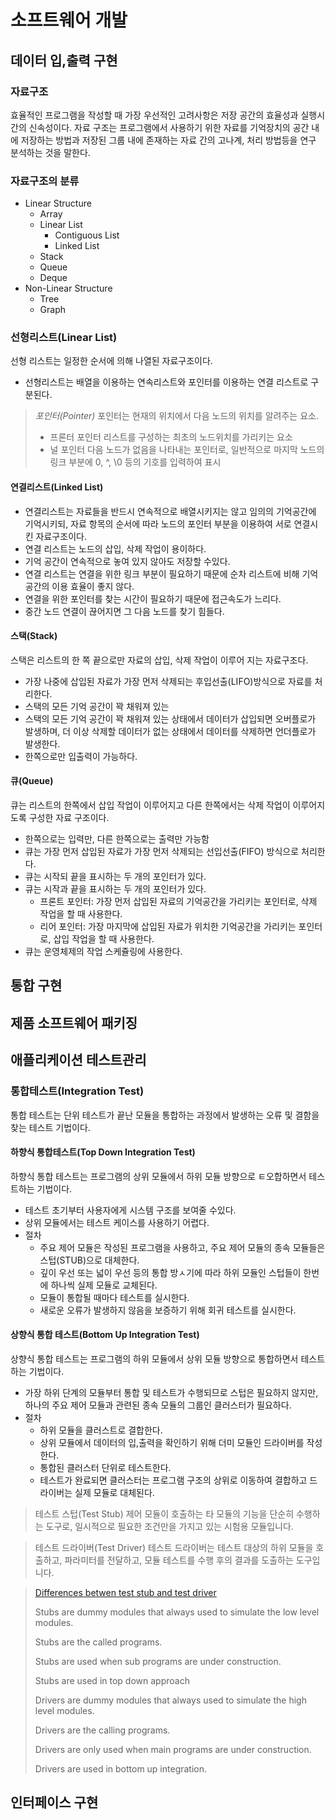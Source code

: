# 소프트웨어 개발

## 데이터 입,출력 구현

### 자료구조
효율적인 프로그램을 작성할 때 가장 우선적인 고려사항은 저장 공간의 효율성과 실행시간의 신속성이다. 자료 구조는 프로그램에서 사용하기 위한 자료를 기억장치의 공간 내에 저장하는 방법과 저장된 그룹 내에 존재하는 자료 간의 고나계, 처리 방법등을 연구 분석하는 것을 말한다.

### 자료구조의 분류

- Linear Structure
    - Array
    - Linear List
        - Contiguous List
        - Linked List
    - Stack
    - Queue
    - Deque
- Non-Linear Structure
    - Tree
    - Graph

### 선형리스트(Linear List)
선형 리스트는 일정한 순서에 의해 나열된 자료구조이다.

- 선형리스트는 배열을 이용하는 연속리스트와 포인터를 이용하는 연결 리스트로 구분된다.

> *포인터(Pointer)*
포인터는 현재의 위치에서 다음 노드의 위치를 알려주는 요소.
>- 프론터 포인터
    리스트를 구성하는 최초의 노드위치를 가리키는 요소
>- 널 포인터
    다음 노드가 없음을 나타내는 포인터로, 일반적으로 마지막 노드의 링크 부분에 0, ^, \0 등의 기호를 입력하여 표시


#### 연결리스트(Linked List)
- 연결리스트는 자료들을 반드시 연속적으로 배열시키지는 않고 임의의 기억공간에 기억시키되, 자료 항목의 순서에 따라 노드의 포인터 부분을 이용하여 서로 연결시킨 자료구조이다.
- 연결 리스트는 노드의 삽입, 삭제 작업이 용이하다.
- 기억 공간이 연속적으로 놓여 있지 않아도 저장할 수있다.
- 연결 리스트는 연결을 위한 링크 부분이 필요하기 때문에 순차 리스트에 비해 기억 공간의 이용 효율이 좋지 않다.
- 연결을 위한 포인터를 찾는 시간이 필요하기 때문에 접근속도가 느리다.
- 중간 노드 연결이 끊어지면 그 다음 노드를 찾기 힘들다.

#### 스택(Stack)
스택은 리스트의 한 쪽 끝으로만 자료의 삽입, 삭제 작업이 이루어 지는 자료구조다.
- 가장 나중에 삽입된 자료가 가장 먼저 삭제되는 후입선출(LIFO)방식으로 자료를 처리한다.
- 스택의 모든 기억 공간이 꽉 채워져 있는 
- 스택의 모든 기억 공간이 꽉 채워져 있는 상태에서 데이터가 삽입되면 오버플로가 발생하며, 더 이상 삭제할 데이터가 없는 상태에서 데이터를 삭제하면 언더플로가 발생한다.
- 한쪽으로만 입출력이 가능하다.

#### 큐(Queue)
큐는 리스트의 한쪽에서 삽입 작업이 이루어지고 다른 한쪽에서는 삭제 작업이 이루어지도록 구성한 자료 구조이다.
- 한쪽으로는 입력만, 다른 한쪽으로는 출력만 가능함
- 큐는 가장 먼저 삽입된 자료가 가장 먼저 삭제되는 선입선출(FIFO) 방식으로 처리한다.
- 큐는 시작되 끝을 표시하는 두 개의 포인터가 있다.
- 큐는 시작과 끝을 표시하는 두 개의 포인터가 있다.
    - 프론트 포인터: 가장 먼저 삽입된 자료의 기억공간을 가리키는 포인터로, 삭제 작업을 할 때 사용한다.
    - 리어 포인터: 가장 마지막에 삽입된 자료가 위치한 기억공간을 가리키는 포인터로, 삽입 작업을 할 때 사용한다.
- 큐는 운영체제의 작업 스케쥴링에 사용한다.



## 통합 구현


## 제품 소프트웨어 패키징



## 애플리케이션 테스트관리

### 통합테스트(Integration Test)
통합 테스트는 단위 테스트가 끝난 모듈을 통합하는 과정에서 발생하는 오류 및 결함을 찾는 테스트 기법이다.

#### 하향식 통합테스트(Top Down Integration Test)
하향식 통합 테스트는 프로그램의 상위 모듈에서 하위 모듈 방향으로 ㅌ오합하면서 테스트하는 기법이다.

- 테스트 초기부터 사용자에게 시스템 구조를 보여줄 수있다.
- 상위 모듈에서는 테스트 케이스를 사용하기 어렵다.
- 절차
    - 주요 제어 모듈은 작성된 프로그램을 사용하고, 주요 제어 모듈의 종속 모듈들은 스텁(STUB)으로 대체한다.
    - 깊이 우선 또는 넓이 우선 등의 통합 방ㅅ기에 따라 하위 모듈인 스텁들이 한번에 하나씩 실제 모듈로 교체된다.
    - 모듈이 통합될 때마다 테스트를 실시한다.
    - 새로운 오류가 발생하지 않음을 보증하기 위해 회귀 테스트를 실시한다.

#### 상향식 통합 테스트(Bottom Up Integration Test)
상향식 통합 테스트는 프로그램의 하위 모듈에서 상위 모듈 방향으로 통합하면서 테스트하는 기법이다.

- 가장 하위 단계의 모듈부터 통합 및 테스트가 수행되므로 스텁은 필요하지 않지만, 하나의 주요 제어 모듈과 관련된 종속 모듈의 그룹인 클러스터가 필요하다.
- 절차
    - 하위 모듈을 클러스트로 결합한다.
    - 상위 모듈에서 데이터의 입,출력을 확인하기 위해 더미 모듈인 드라이버를 작성한다.
    - 통합된 클러스터 단위로 테스트한다.
    - 테스트가 완료되면 클러스터는 프로그램 구조의 상위로 이동하여 결합하고 드라이버는 실제 모듈로 대체된다.



> 테스트 스텁(Test Stub)
제어 모듈이 호출하는 타 모듈의 기능을 단순히 수행하는 도구로, 일시적으로 필요한 조건만을 가지고 있는 시험용 모듈입니다.

> 테스트 드라이버(Test Driver)
테스트 드라이버는 테스트 대상의 하위 모듈을 호출하고, 파라미터를 전달하고, 모듈 테스트를 수행 후의 결과를 도출하는 도구입니다.

> [Differences betwen test stub and test driver](https://www.quora.com/What-is-the-difference-between-stubs-and-drivers-in-software-testing)
>
> Stubs are dummy modules that always used to simulate the low level modules.
>
>Stubs are the called programs.
>
>Stubs are used when sub programs are under construction.
>
>Stubs are used in top down approach
>
>Drivers are dummy modules that always used to simulate the high level modules.
>
>Drivers are the calling programs.
>
>Drivers are only used when main programs are under construction.
>
>Drivers are used in bottom up integration.





## 인터페이스 구현